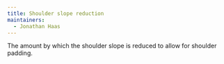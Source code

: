 ```yaml
---
title: Shoulder slope reduction
maintainers:
  - Jonathan Haas
---
```


The amount by which the shoulder slope is reduced to allow for shoulder padding.




